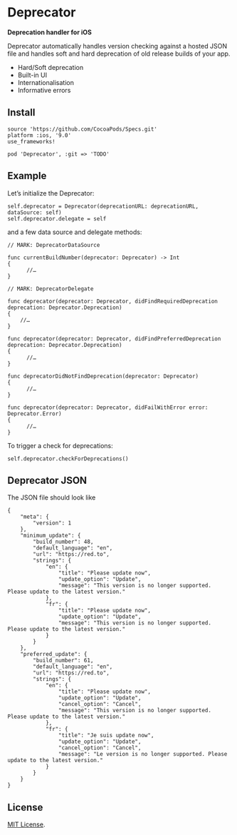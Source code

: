 # Deprecator

**Deprecation handler for iOS**

Deprecator automatically handles version checking against a hosted JSON file and handles soft and hard deprecation of old release builds of your app.

* Hard/Soft deprecation
* Built-in UI
* Internationalisation
* Informative errors

## Install

```
source 'https://github.com/CocoaPods/Specs.git'
platform :ios, '9.0'
use_frameworks!

pod 'Deprecator', :git => 'TODO'
```

## Example

Let’s initialize the Deprecator:

```
self.deprecator = Deprecator(deprecationURL: deprecationURL, dataSource: self)
self.deprecator.delegate = self
```

and a few data source and delegate methods:

```
// MARK: DeprecatorDataSource
    
func currentBuildNumber(deprecator: Deprecator) -> Int
{
	  //…
}

// MARK: DeprecatorDelegate

func deprecator(deprecator: Deprecator, didFindRequiredDeprecation deprecation: Deprecator.Deprecation)
{
    //…
}

func deprecator(deprecator: Deprecator, didFindPreferredDeprecation deprecation: Deprecator.Deprecation)
{
	  //…
}

func deprecatorDidNotFindDeprecation(deprecator: Deprecator)
{
	  //…
}

func deprecator(deprecator: Deprecator, didFailWithError error: Deprecator.Error)
{
	  //…
}
```

To trigger a check for deprecations:

```
self.deprecator.checkForDeprecations()
```

## Deprecator JSON

The JSON file should look like

```
{
    "meta": {
        "version": 1
    },
    "minimum_update": {
        "build_number": 48,
        "default_language": "en",
        "url": "https://red.to",
        "strings": {
            "en": {
                "title": "Please update now",
                "update_option": "Update",
                "message": "This version is no longer supported. Please update to the latest version."
            },
            "fr": {
                "title": "Please update now",
                "update_option": "Update",
                "message": "This version is no longer supported. Please update to the latest version."
            }
        }
    },
    "preferred_update": {
        "build_number": 61,
        "default_language": "en",
        "url": "https://red.to",
        "strings": {
            "en": {
                "title": "Please update now",
                "update_option": "Update",
                "cancel_option": "Cancel",
                "message": "This version is no longer supported. Please update to the latest version."
            },
            "fr": {
                "title": "Je suis update now",
                "update_option": "Update",
                "cancel_option": "Cancel",
                "message": "Le version is no longer supported. Please update to the latest version."
            }
        }
    }
}
```

## License

[MIT License](http://www.opensource.org/licenses/MIT).